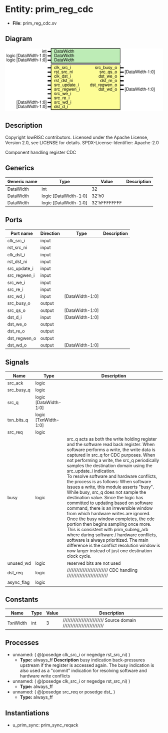 # Entity: prim_reg_cdc

- **File**: prim_reg_cdc.sv
## Diagram

![Diagram](prim_reg_cdc.svg "Diagram")
## Description

 Copyright lowRISC contributors.
 Licensed under the Apache License, Version 2.0, see LICENSE for details.
 SPDX-License-Identifier: Apache-2.0

 Component handling register CDC

## Generics

| Generic name | Type                  | Value        | Description |
| ------------ | --------------------- | ------------ | ----------- |
| DataWidth    | int                   | 32           |             |
| DataWidth    | logic [DataWidth-1:0] | 32'h0        |             |
| DataWidth    | logic [DataWidth-1:0] | 32'hFFFFFFFF |             |
## Ports

| Port name    | Direction | Type            | Description |
| ------------ | --------- | --------------- | ----------- |
| clk_src_i    | input     |                 |             |
| rst_src_ni   | input     |                 |             |
| clk_dst_i    | input     |                 |             |
| rst_dst_ni   | input     |                 |             |
| src_update_i | input     |                 |             |
| src_regwen_i | input     |                 |             |
| src_we_i     | input     |                 |             |
| src_re_i     | input     |                 |             |
| src_wd_i     | input     | [DataWidth-1:0] |             |
| src_busy_o   | output    |                 |             |
| src_qs_o     | output    | [DataWidth-1:0] |             |
| dst_d_i      | input     | [DataWidth-1:0] |             |
| dst_we_o     | output    |                 |             |
| dst_re_o     | output    |                 |             |
| dst_regwen_o | output    |                 |             |
| dst_wd_o     | output    | [DataWidth-1:0] |             |
## Signals

| Name       | Type                  | Description                                                                                                                                                                                                                                                                                                                                                                                                                                                                                                                                                                                                                                                                                                                                                                                                                                                                                                                                                                            |
| ---------- | --------------------- | -------------------------------------------------------------------------------------------------------------------------------------------------------------------------------------------------------------------------------------------------------------------------------------------------------------------------------------------------------------------------------------------------------------------------------------------------------------------------------------------------------------------------------------------------------------------------------------------------------------------------------------------------------------------------------------------------------------------------------------------------------------------------------------------------------------------------------------------------------------------------------------------------------------------------------------------------------------------------------------- |
| src_ack    | logic                 |                                                                                                                                                                                                                                                                                                                                                                                                                                                                                                                                                                                                                                                                                                                                                                                                                                                                                                                                                                                        |
| src_busy_q | logic                 |                                                                                                                                                                                                                                                                                                                                                                                                                                                                                                                                                                                                                                                                                                                                                                                                                                                                                                                                                                                        |
| src_q      | logic [DataWidth-1:0] |                                                                                                                                                                                                                                                                                                                                                                                                                                                                                                                                                                                                                                                                                                                                                                                                                                                                                                                                                                                        |
| txn_bits_q | logic [TxnWidth-1:0]  |                                                                                                                                                                                                                                                                                                                                                                                                                                                                                                                                                                                                                                                                                                                                                                                                                                                                                                                                                                                        |
| src_req    | logic                 |                                                                                                                                                                                                                                                                                                                                                                                                                                                                                                                                                                                                                                                                                                                                                                                                                                                                                                                                                                                        |
| busy       | logic                 |  src_q acts as both the write holding register and the software read back  register.  When software performs a write, the write data is captured in src_q for  CDC purposes.  When not performing a write, the src_q periodically  samples the destination domain using the src_update_i indication.<br>  To resolve software and hardware conflicts, the process is as follows:  When software issues a write, this module asserts "busy".  While busy,  src_q does not sample the destination value.  Since the  logic has committed to updating based on software command, there is an irreversible  window from which hardware writes are ignored.  Once the busy window completes,  the cdc portion then begins sampling once more.<br>  This is consistent with prim_subreg_arb where during software / hardware conflicts,  software is always prioritized.  The main difference is the conflict resolution window  is now larger instead of just one destination clock cycle.  |
| unused_wd  | logic                 |  reserved bits are not used                                                                                                                                                                                                                                                                                                                                                                                                                                                                                                                                                                                                                                                                                                                                                                                                                                                                                                                                                            |
| dst_req    | logic                 | //////////////////////////  CDC handling //////////////////////////                                                                                                                                                                                                                                                                                                                                                                                                                                                                                                                                                                                                                                                                                                                                                                                                                                                                                                                    |
| async_flag | logic                 |                                                                                                                                                                                                                                                                                                                                                                                                                                                                                                                                                                                                                                                                                                                                                                                                                                                                                                                                                                                        |
## Constants

| Name     | Type | Value | Description                                                           |
| -------- | ---- | ----- | --------------------------------------------------------------------- |
| TxnWidth | int  | 3     | //////////////////////////  Source domain //////////////////////////  |
## Processes
- unnamed: ( @(posedge clk_src_i or negedge rst_src_ni) )
  - **Type:** always_ff
**Description**
 busy indication back-pressures upstream if the register is accessed  again.  The busy indication is also used as a "commit" indication for  resolving software and hardware write conflicts 
- unnamed: ( @(posedge clk_src_i or negedge rst_src_ni) )
  - **Type:** always_ff
- unnamed: ( @(posedge src_req or posedge dst_ )
  - **Type:** always_ff
## Instantiations

- u_prim_sync: prim_sync_reqack

